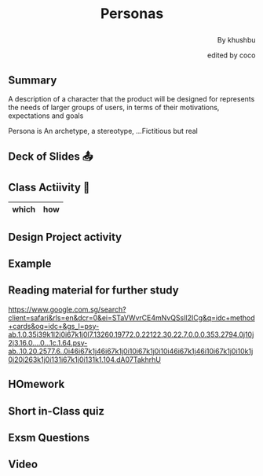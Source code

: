 # <p align = center> Personas </p>
<p align = right> By khushbu</p>
<p align = right> edited by coco </p>


## Summary
A description of a character that the product will be designed for represents the needs of larger groups of users, in terms of their motivations, expectations and goals 

Persona is An archetype, a stereotype, …Fictitious but real
## Deck of Slides :outbox_tray:

## Class Actiivity :rocket:


which | how
----- | ---- 



## Design Project activity

## Example 

## Reading material for further study
https://www.google.com.sg/search?client=safari&rls=en&dcr=0&ei=STaVWvrCE4mNvQSslI2ICg&q=idc+method+cards&oq=idc+&gs_l=psy-ab.1.0.35i39k1l2j0i67k1j0l7.13260.19772.0.22122.30.22.7.0.0.0.353.2794.0j10j2j3.16.0....0...1c.1.64.psy-ab..10.20.2577.6..0i46i67k1j46i67k1j0i10i67k1j0i10i46i67k1j46i10i67k1j0i10k1j0i20i263k1j0i131i67k1j0i131k1.104.dA07TakhrhU

## HOmework
## Short in-Class quiz
## Exsm Questions 
## Video
